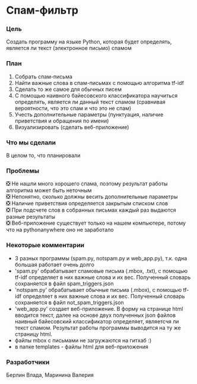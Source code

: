# Спам-фильтр

### Цель
Создать программу на языке Python, которая будет определять, является ли текст (электронное письмо) спамом

### План
1. Собрать спам-письма
2. Найти важные слова в спам-письмах с помощью алгоритма tf-idf
3. Сделать то же самое для обычных писем
4. С помощью наивного байесовского классификатора научиться определять, является ли данный текст спамом (сравнивая вероятности, что это спам и что это не спам)
5. Учесть дополнительные параметры (пунктуация, наличие приветствия и обращения по имени)
6. Визуализировать (сделать веб-приложение)

### Что мы сделали
В целом то, что планировали

### Проблемы
:negative_squared_cross_mark: Не нашли много хорошего спама, поэтому результат работы алгоритма может быть неточным    
:negative_squared_cross_mark: Непонятно, сколько должны весить дополнительные параметры    
:negative_squared_cross_mark: Наличие приветствия определяется закрытым списком слов    
:negative_squared_cross_mark: При подсчете слов в собранных письмах каждый раз выдаются разные результаты    
:negative_squared_cross_mark: Веб-приложение существует только на нашем компьютере, потому что на pythonanywhere оно не заработало   

### Некоторые комментарии
- 3 разных программы (spam.py, notspam.py и web_app.py), т.к. одна большая работает очень долго
- 'spam.py' обрабатывает спамовые письма (.mbox, .txt), с помощью tf-idf определяет в них важные слова и их вес. Полученный словарь сохраняется в файл spam_triggers.json
- 'notspam.py' обрабатывает обычные письма (.mbox), с помощью tf-idf определяет в них важные слова и их вес. Полученный словарь сохраняется в файл not_spam_triggers.json
- 'web_app.py' создает веб-приложение. В форму на странице html вводится текст, далее на основе двух полученных json файлов наивный байесовский классификатор определяет, являетсчя ли текст спамом. Результат работы программы выводится на ту же страницу html.
- файлы mbox с письмами не загружаются на гитхаб :)
- в папке templates - файлы html для веб-приложения

### Разработчики
Берлин Влада, Маринина Валерия
